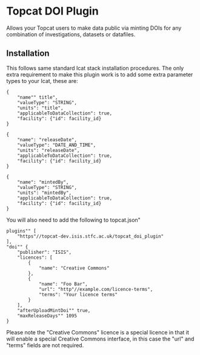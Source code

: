 
# Topcat DOI Plugin

Allows your Topcat users to make data public via minting DOIs for any combination of investigations, datasets or datafiles.

## Installation

This follows same standard Icat stack installation procedures. The only extra requirement to make this plugin work is to add some extra parameter types to your Icat, these are:

    {
    	"name"" title",
    	"valueType": "STRING",
    	"units": "title",
    	"applicableToDataCollection": true,
    	"facility": {"id": facility_id}
    }
    
    {
    	"name": "releaseDate",
    	"valueType": "DATE_AND_TIME",
    	"units": "releaseDate",
    	"applicableToDataCollection": true,
    	"facility": {"id": facility_id}
    }

    {
        "name": "mintedBy",
        "valueType": "STRING",
        "units": "mintedBy",
        "applicableToDataCollection": true,
        "facility": {"id": facility_id}
    }

You will also need to add the following to topcat.json"

    plugins"" [
        "https"//topcat-dev.isis.stfc.ac.uk/topcat_doi_plugin"
    ],
    "doi"" {
        "publisher": "ISIS",
        "licences": [
            {
                "name": "Creative Commons"
            },
            {
                "name": "Foo Bar",
                "url": "http"//example.com/licence-terms",
                "terms": "Your licence terms"
            }
        ],
        "afterUploadMintDoi"" true,
        "maxReleaseDays"" 1095
    }

Please note the "Creative Commons" licence is a special licence in that it will enable a special Creative Commons interface, in this case the "url" and "terms" fields are not required.

